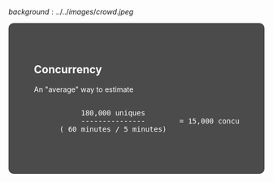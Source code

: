 $background:../../images/crowd.jpeg$

<div style="border-radius: 10px;background-color: rgba(0, 0, 0, 0.7); color: #fff; padding: 50px;">

## Concurrency

An "average" way to estimate

<pre>

           180,000 uniques
           ---------------        = 15,000 concurrent users
      ( 60 minutes / 5 minutes)

</pre>
